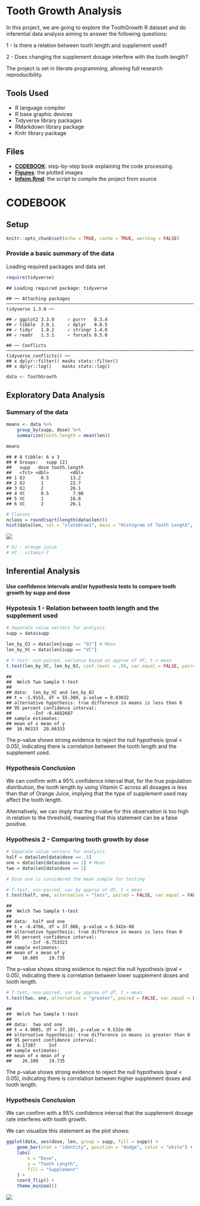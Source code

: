 Tooth Growth Analysis
================

In this project, we are going to explore the ToothGrowth R dataset and
do inferential data analysis aiming to answer the following questions:

1 - Is there a relation between tooth length and supplement used?

2 - Does changing the supplement dosage interfere with the tooth length?

The project is set in literate programming, allowing full research
reproducibility.

## Tools Used

  - R language compiler
  - R base graphic devices
  - Tidyverse library packages
  - RMarkdown library package
  - Knitr library
    package

## Files

  - **[CODEBOOK](https://github.com/vcwild/tooth-growth/blob/master/analysis.pdf)**:
    step-by-step book explaining the code
    processing.
  - **[Figures](https://github.com/vcwild/tooth-growth/tree/master/analysis_files/figure-gfm)**:
    the plotted
    images
  - **[Infsim.Rmd](https://github.com/vcwild/tooth-growth/blob/master/analysis.Rmd)**:
    the script to compile the project from source

# CODEBOOK

## Setup

``` r
knitr::opts_chunk$set(echo = TRUE, cache = TRUE, warning = FALSE)
```

### Provide a basic summary of the data

Loading required packages and data
    set

``` r
require(tidyverse)
```

    ## Loading required package: tidyverse

    ## ── Attaching packages ───────────────────────────────────────────────────────────────────────────────── tidyverse 1.3.0 ──

    ## ✓ ggplot2 3.3.0     ✓ purrr   0.3.4
    ## ✓ tibble  3.0.1     ✓ dplyr   0.8.5
    ## ✓ tidyr   1.0.2     ✓ stringr 1.4.0
    ## ✓ readr   1.3.1     ✓ forcats 0.5.0

    ## ── Conflicts ──────────────────────────────────────────────────────────────────────────────────── tidyverse_conflicts() ──
    ## x dplyr::filter() masks stats::filter()
    ## x dplyr::lag()    masks stats::lag()

``` r
data <- ToothGrowth
```

## Exploratory Data Analysis

### Summary of the data

``` r
means <- data %>% 
    group_by(supp, dose) %>% 
    summarize(tooth.length = mean(len))

means
```

    ## # A tibble: 6 x 3
    ## # Groups:   supp [2]
    ##   supp   dose tooth.length
    ##   <fct> <dbl>        <dbl>
    ## 1 OJ      0.5        13.2 
    ## 2 OJ      1          22.7 
    ## 3 OJ      2          26.1 
    ## 4 VC      0.5         7.98
    ## 5 VC      1          16.8 
    ## 6 VC      2          26.1

``` r
# Classes
nclass = round(sqrt(length(data$len)))
hist(data$len, col = "slateblue1", main = "Histogram of Tooth Length", xlab = "Tooth Length", nclass = nclass)
```

![](analysis_files/figure-gfm/summary-1.png)<!-- -->

``` r
# OJ - orange juice
# VC - vitamin C
```

## Inferential Analysis

#### Use confidence intervals and/or hypothesis tests to compare tooth growth by supp and dose

### Hypotesis 1 - Relation between tooth length and the supplement used

``` r
# Separate value vectors for analysis
supp = data$supp

len_by_OJ = data$len[supp == "OJ"] # Mean
len_by_VC = data$len[supp == "VC"]

# T-test: non-paired, variance based on approx of df, t < mean
t.test(len_by_VC, len_by_OJ, conf.level = .95, var.equal = FALSE, paired = FALSE, alternative = "less")
```

    ## 
    ##  Welch Two Sample t-test
    ## 
    ## data:  len_by_VC and len_by_OJ
    ## t = -1.9153, df = 55.309, p-value = 0.03032
    ## alternative hypothesis: true difference in means is less than 0
    ## 95 percent confidence interval:
    ##        -Inf -0.4682687
    ## sample estimates:
    ## mean of x mean of y 
    ##  16.96333  20.66333

The p-value shows strong evidence to reject the null hypothesis (pval \<
0.05), indicating there is correlation between the tooth length and the
supplement used.

### Hypothesis Conclusion

We can confirm with a 95% confidence interval that, for the true population distribution, the tooth length by
using Vitamin C across all dosages is less than that of Orange Juice,
implying that the type of supplement used may affect the tooth length. 

Alternatively, we can imply that the p-value for this observation is too high in relation to the threshold, meaning that this statement can be a false positive.

### Hypothesis 2 - Comparing tooth growth by dose

``` r
# Separate value vectors for analysis
half = data$len[data$dose == .5]
one = data$len[data$dose == 1] # Mean
two = data$len[data$dose == 2]

# Dose one is considered the mean sample for testing

# T-test, non-paired, var by approx of df, t < mean
t.test(half, one, alternative = "less", paired = FALSE, var.equal = FALSE, conf.level = .95)
```

    ## 
    ##  Welch Two Sample t-test
    ## 
    ## data:  half and one
    ## t = -6.4766, df = 37.986, p-value = 6.342e-08
    ## alternative hypothesis: true difference in means is less than 0
    ## 95 percent confidence interval:
    ##       -Inf -6.753323
    ## sample estimates:
    ## mean of x mean of y 
    ##    10.605    19.735

The p-value shows strong evidence to reject the null hypothesis (pval \<
0.05), indicating there is correlation between lower supplement doses
and tooth length.

``` r
# T-test, non-paired, var by approx of df, t > mean
t.test(two, one, alternative = "greater", paired = FALSE, var.equal = FALSE, conf.level = .95)
```

    ## 
    ##  Welch Two Sample t-test
    ## 
    ## data:  two and one
    ## t = 4.9005, df = 37.101, p-value = 9.532e-06
    ## alternative hypothesis: true difference in means is greater than 0
    ## 95 percent confidence interval:
    ##  4.17387     Inf
    ## sample estimates:
    ## mean of x mean of y 
    ##    26.100    19.735

The p-value shows strong evidence to reject the null hypothesis (pval \<
0.05), indicating there is correlation between higher supplement doses
and tooth length.

### Hypothesis Conclusion

We can confirm with a 95% confidence interval that the supplement dosage
rate interferes with tooth growth.

We can visualize this statement as the plot shows:

``` r
ggplot(data, aes(dose, len, group = supp, fill = supp)) +
    geom_bar(stat = "identity", position = "dodge", color = "white") +
    labs(
        x = "Dose",
        y = "Tooth Length",
        fill = "Supplement"
    ) +
    coord_flip() +
    theme_minimal()
```

![](analysis_files/figure-gfm/concplot-1.png)<!-- -->
